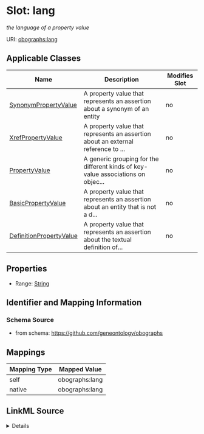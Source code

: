 

# Slot: lang


_the language of a property value_





URI: [obographs:lang](https://github.com/geneontology/obographs/lang)



<!-- no inheritance hierarchy -->





## Applicable Classes

| Name | Description | Modifies Slot |
| --- | --- | --- |
| [SynonymPropertyValue](SynonymPropertyValue.md) | A property value that represents an assertion about a synonym of an entity |  no  |
| [XrefPropertyValue](XrefPropertyValue.md) | A property value that represents an assertion about an external reference to ... |  no  |
| [PropertyValue](PropertyValue.md) | A generic grouping for the different kinds of key-value associations on objec... |  no  |
| [BasicPropertyValue](BasicPropertyValue.md) | A property value that represents an assertion about an entity that is not a d... |  no  |
| [DefinitionPropertyValue](DefinitionPropertyValue.md) | A property value that represents an assertion about the textual definition of... |  no  |







## Properties

* Range: [String](String.md)





## Identifier and Mapping Information







### Schema Source


* from schema: https://github.com/geneontology/obographs




## Mappings

| Mapping Type | Mapped Value |
| ---  | ---  |
| self | obographs:lang |
| native | obographs:lang |




## LinkML Source

<details>
```yaml
name: lang
description: the language of a property value
from_schema: https://github.com/geneontology/obographs
rank: 1000
alias: lang
domain_of:
- PropertyValue
range: string

```
</details>